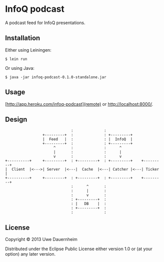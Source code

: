 # InfoQ podcast

A podcast feed for InfoQ presentations.

## Installation

Either using Leiningen:

    $ lein run

Or using Java:

    $ java -jar infoq-podcast-0.1.0-standalone.jar

## Usage

[http://app.heroku.com/infoq-podcast](remote) or
[http://localhost:8000/](local).

## Design

                                  :              :
                     +---------+  :              : +---------+
                     |  Feed   |  :              : |  InfoQ  |
                     +---------+  :              : +---------+
                          ^       :              :      ^
                          |       :              :      |
                          v       :              :      v
    +----------+     +---------+  : +---------+  : +---------+    +---------+
    |  Client  |<--->| Server  |<---|  Cache  |<---| Catcher |<---| Ticker  |
    +----------+     +---------+  : +---------+  : +---------+    +---------+
                                  :      ^       :
                                  :      |       :
                                  :      v       :
                                  : +---------+  :
                                  : |   DB    |  :
                                  : +---------+  :
                                  :              :

## License

Copyright © 2013 Uwe Dauernheim

Distributed under the Eclipse Public License either version 1.0 or (at your
option) any later version.

